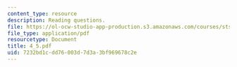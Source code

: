 ```yaml
---
content_type: resource
description: Reading questions.
file: https://ol-ocw-studio-app-production.s3.amazonaws.com/courses/sts-038-energy-and-environment-in-american-history-1705-2005-fall-2006/7232bd1cdd76003d7d3a3bf969678c2e_4_5.pdf
file_type: application/pdf
resourcetype: Document
title: 4_5.pdf
uid: 7232bd1c-dd76-003d-7d3a-3bf969678c2e
---
```

